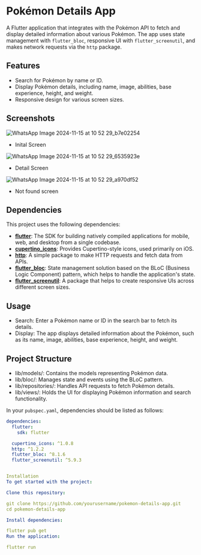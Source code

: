 # Pokémon Details App

A Flutter application that integrates with the Pokémon API to fetch and display detailed information about various Pokémon. The app uses state management with `flutter_bloc`, responsive UI with `flutter_screenutil`, and makes network requests via the `http` package.

## Features

- Search for Pokémon by name or ID.
- Display Pokémon details, including name, image, abilities, base experience, height, and weight.
- Responsive design for various screen sizes.

## Screenshots
  ![WhatsApp Image 2024-11-15 at 10 52 29_b7e02254](https://github.com/user-attachments/assets/2648ae67-dc96-4ab6-8973-5ae585fa5aed)
  - Inital Screen

  ![WhatsApp Image 2024-11-15 at 10 52 29_6535923e](https://github.com/user-attachments/assets/de78859e-c029-480e-b9b7-5a56dfd8974a)
  - Detail Screen

![WhatsApp Image 2024-11-15 at 10 52 29_a970df52](https://github.com/user-attachments/assets/8ef8d3f9-d27e-40bc-ab4f-4a82d5b5ef18)
- Not found screen


## Dependencies

This project uses the following dependencies:

- **[flutter](https://flutter.dev/)**: The SDK for building natively compiled applications for mobile, web, and desktop from a single codebase.
- **[cupertino_icons](https://pub.dev/packages/cupertino_icons)**: Provides Cupertino-style icons, used primarily on iOS.
- **[http](https://pub.dev/packages/http)**: A simple package to make HTTP requests and fetch data from APIs.
- **[flutter_bloc](https://pub.dev/packages/flutter_bloc)**: State management solution based on the BLoC (Business Logic Component) pattern, which helps to handle the application's state.
- **[flutter_screenutil](https://pub.dev/packages/flutter_screenutil)**: A package that helps to create responsive UIs across different screen sizes.

## Usage
- Search: Enter a Pokémon name or ID in the search bar to fetch its details.
- Display: The app displays detailed information about the Pokémon, such as its name, image, abilities, base experience, height, and weight.
  
 ## Project Structure
- lib/models/: Contains the models representing Pokémon data.
- lib/bloc/: Manages state and events using the BLoC pattern.
- lib/repositories/: Handles API requests to fetch Pokémon details.
- lib/views/: Holds the UI for displaying Pokémon information and search functionality.

In your `pubspec.yaml`, dependencies should be listed as follows:

```yaml
dependencies:
  flutter:
    sdk: flutter

  cupertino_icons: ^1.0.8
  http: ^1.2.2
  flutter_bloc: ^8.1.6
  flutter_screenutil: ^5.9.3 


Installation
To get started with the project:

Clone this repository:

git clone https://github.com/yourusername/pokemon-details-app.git
cd pokemon-details-app

Install dependencies:

flutter pub get
Run the application:

flutter run

